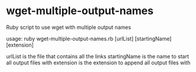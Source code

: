 # wget-multiple-output-names
Ruby script to use wget with multiple output names

usage: ruby wget-multiple-output-names.rb [urlList] [startingName] [extension] 

urlList is the file that contains all the links
startingName is the name to start all output files with
extension is the extension to append all output files with
